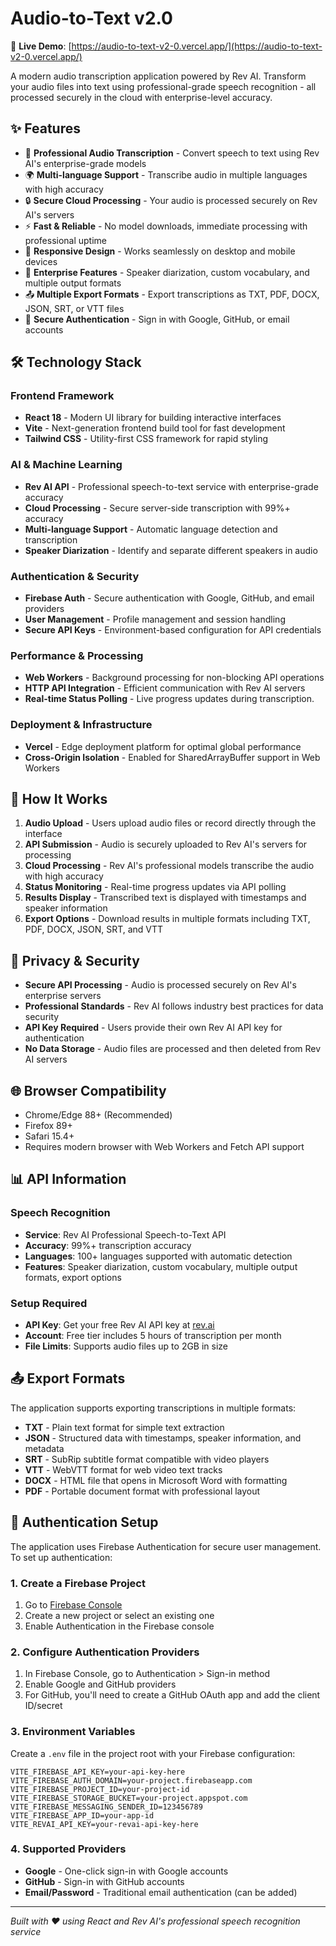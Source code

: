 # Audio-to-Text v2.0

🎤 **Live Demo**: [https://audio-to-text-v2-0.vercel.app/](https://audio-to-text-v2-0.vercel.app/)

A modern audio transcription application powered by Rev AI. Transform your audio files into text using professional-grade speech recognition - all processed securely in the cloud with enterprise-level accuracy.

## ✨ Features

- 🎯 **Professional Audio Transcription** - Convert speech to text using Rev AI's enterprise-grade models
- 🌍 **Multi-language Support** - Transcribe audio in multiple languages with high accuracy
- 🔒 **Secure Cloud Processing** - Your audio is processed securely on Rev AI's servers
- ⚡ **Fast & Reliable** - No model downloads, immediate processing with professional uptime
- 📱 **Responsive Design** - Works seamlessly on desktop and mobile devices
- 🚀 **Enterprise Features** - Speaker diarization, custom vocabulary, and multiple output formats
- 📤 **Multiple Export Formats** - Export transcriptions as TXT, PDF, DOCX, JSON, SRT, or VTT files
- 🔐 **Secure Authentication** - Sign in with Google, GitHub, or email accounts

## 🛠️ Technology Stack

### Frontend Framework
- **React 18** - Modern UI library for building interactive interfaces
- **Vite** - Next-generation frontend build tool for fast development
- **Tailwind CSS** - Utility-first CSS framework for rapid styling

### AI & Machine Learning
- **Rev AI API** - Professional speech-to-text service with enterprise-grade accuracy
- **Cloud Processing** - Secure server-side transcription with 99%+ accuracy
- **Multi-language Support** - Automatic language detection and transcription
- **Speaker Diarization** - Identify and separate different speakers in audio

### Authentication & Security
- **Firebase Auth** - Secure authentication with Google, GitHub, and email providers
- **User Management** - Profile management and session handling
- **Secure API Keys** - Environment-based configuration for API credentials

### Performance & Processing
- **Web Workers** - Background processing for non-blocking API operations
- **HTTP API Integration** - Efficient communication with Rev AI servers
- **Real-time Status Polling** - Live progress updates during transcription. 

### Deployment & Infrastructure
- **Vercel** - Edge deployment platform for optimal global performance
- **Cross-Origin Isolation** - Enabled for SharedArrayBuffer support in Web Workers

## 🧠 How It Works

1. **Audio Upload** - Users upload audio files or record directly through the interface
2. **API Submission** - Audio is securely uploaded to Rev AI's servers for processing
3. **Cloud Processing** - Rev AI's professional models transcribe the audio with high accuracy
4. **Status Monitoring** - Real-time progress updates via API polling
5. **Results Display** - Transcribed text is displayed with timestamps and speaker information
6. **Export Options** - Download results in multiple formats including TXT, PDF, DOCX, JSON, SRT, and VTT

## 🔐 Privacy & Security

- **Secure API Processing** - Audio is processed securely on Rev AI's enterprise servers
- **Professional Standards** - Rev AI follows industry best practices for data security
- **API Key Required** - Users provide their own Rev AI API key for authentication
- **No Data Storage** - Audio files are processed and then deleted from Rev AI servers

## 🌐 Browser Compatibility

- Chrome/Edge 88+ (Recommended)
- Firefox 89+
- Safari 15.4+
- Requires modern browser with Web Workers and Fetch API support

## 📊 API Information

### Speech Recognition
- **Service**: Rev AI Professional Speech-to-Text API
- **Accuracy**: 99%+ transcription accuracy
- **Languages**: 100+ languages supported with automatic detection
- **Features**: Speaker diarization, custom vocabulary, multiple output formats, export options

### Setup Required
- **API Key**: Get your free Rev AI API key at [rev.ai](https://rev.ai)
- **Account**: Free tier includes 5 hours of transcription per month
- **File Limits**: Supports audio files up to 2GB in size

## 📤 Export Formats

The application supports exporting transcriptions in multiple formats:

- **TXT** - Plain text format for simple text extraction
- **JSON** - Structured data with timestamps, speaker information, and metadata
- **SRT** - SubRip subtitle format compatible with video players
- **VTT** - WebVTT format for web video text tracks
- **DOCX** - HTML file that opens in Microsoft Word with formatting
- **PDF** - Portable document format with professional layout

## 🔐 Authentication Setup

The application uses Firebase Authentication for secure user management. To set up authentication:

### 1. Create a Firebase Project
1. Go to [Firebase Console](https://console.firebase.google.com/)
2. Create a new project or select an existing one
3. Enable Authentication in the Firebase console

### 2. Configure Authentication Providers
1. In Firebase Console, go to Authentication > Sign-in method
2. Enable Google and GitHub providers
3. For GitHub, you'll need to create a GitHub OAuth app and add the client ID/secret

### 3. Environment Variables
Create a `.env` file in the project root with your Firebase configuration:

```env
VITE_FIREBASE_API_KEY=your-api-key-here
VITE_FIREBASE_AUTH_DOMAIN=your-project.firebaseapp.com
VITE_FIREBASE_PROJECT_ID=your-project-id
VITE_FIREBASE_STORAGE_BUCKET=your-project.appspot.com
VITE_FIREBASE_MESSAGING_SENDER_ID=123456789
VITE_FIREBASE_APP_ID=your-app-id
VITE_REVAI_API_KEY=your-revai-api-key-here
```

### 4. Supported Providers
- **Google** - One-click sign-in with Google accounts
- **GitHub** - Sign-in with GitHub accounts
- **Email/Password** - Traditional email authentication (can be added)

---

*Built with ❤️ using React and Rev AI's professional speech recognition service*
